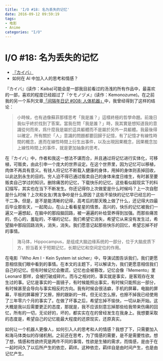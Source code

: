 ```yaml
---
title: 'I/O #18: 名为丢失的记忆'
date: 2016-09-12 09:59:19
tags:
- 电影
- Anime
categories: "I/O"
---
```


# I/O #18: 名为丢失的记忆
* [『カイバ』](https://www.wikiwand.com/en/Kaiba)
* 如何在 AI 中加入人的思考和情感？

『カイバ』(读作：Kaiba)可能会是一部我目前看过的汤浅的所有作品中，最喜欢的一部，喜欢的程度已经超过了『ケモノヅメ』(读作：Kemonozume)。在之前我的另一个系列文章[「间隔年日记 #008: 人体机器」](https://app.yinxiang.com/shard/s6/nl/1479304/bfbcd12c-218a-4d89-b76d-77aee6d8d9ad)中，我曾经得到了这样的结论：
<!-- more -->
>小時候，也有過像蘇菲那樣思考「我是誰？」這樣終極的哲學命題。前幾日我似乎終於找到了答案。當我在問「我是誰？」時，我其實是想知道我的意識從何而來，爲什麼我是屬於這具軀體而不是屬於另外一具軀體。我最後得以確定，所有關於「人」意識的問題都要回歸于記憶，有了記憶才有線性時間的概念，進而在線性時間上衍生出事件，以及出現因果概念，因果概念加上線性時間上的事件，就是更加抽象的思考。

在『カイバ』中，作者和我这一想法不谋而合，并且通过将记忆进行实体化，可移植，可贩卖，由此引申一个庞大的世界设定。在这个世界里，因为记忆可以移植，肉体不再具有意义。有钱人将记忆不断载入健康的身体，用掉的身体则丢掉回收，以此达到永生的目的。穷人迫不得已通过贩卖自己的身体来度日维生，有时甚至要贩卖自己学过的知识。删除痛苦的记忆，下载快乐的记忆。这些看似超现实下的科幻描写，其实也在当下不断发生。你还记得你上次做爱是什么时候吗？上一次自慰是什么时候？上次和女友/男友争吵是什么原因？这些不愉快的记忆早已经忘的一干二净。但是，是不是能清晰的记得，高考后的那天晚上做了什么，还记得大四最后毕业那些天，一起爬山，在山上看看星星的情景。高兴的，快乐的记忆被我们一遍又一遍想起，在脑中的那段脑回路，被一遍遍的补给营养得到加强。而那些痛苦的，伤心的，羞耻的，不堪的记忆，我们希望它消失，希望它从来没有发生过，希望脑中那段回路消失，消失，消失。我们愿意记起那些快乐的回忆，希望忘掉不好的事情。

>海马体，Hippocampus，是组成大脑边缘系统的一部分，位于大脑皮质下方，担当着关于短期记忆，长期记忆和空间定位的作用。

在电影『Who Am I - Kein System ist sicher』中，导演试图告诉我们，我们更愿意相信我们眼中看到的事情。在本文的主题下，可以解读为，我们更愿意相信我们自己的记忆。但有时候记忆会撒谎，记忆也会被篡改，记忆会像『Memento』里 Leonard 那样，会被打破成碎片。而与之相对的，事实就是事实，是客观存在发生过的事。记忆是事实的一面镜子，有时候能照出事实，有时候只能照出一部分，有时候甚至会导向与事实相反的方向。我有时候会很洁癖，手机的屏幕，电脑的屏幕，平板的屏幕擦了又擦，擦的跟新的一样。但无论怎么擦，也擦不掉我已经使用了三年零六个月的事实了。在做了坏事之后，希望忘掉不愉快，一切从新开始。这大概是我以后需要更正的态度，那就是，我不应该刻意忘掉那些给我带来伤痛的回忆，所有的一切，无论好的，坏的，都实实在在的曾经发生在我身上。我想要采取的态度是，希望自己的记忆能最大程度的还原现实，还原真实。

如何让一个机器人更像人，如何引入人的思考和人的情感？我想了下，只需要加入和海马体类似的存储机制。之前还在思考，为了情感的需要，是不是需要性欲。想了想，情感和性欲终究是两件不同的事情，性欲是生殖的需求，而情感，是由于在一起时间久了以后所产生的依恋，羁绊。这种依恋，羁绊自是由时间产生，也是由记忆产生。